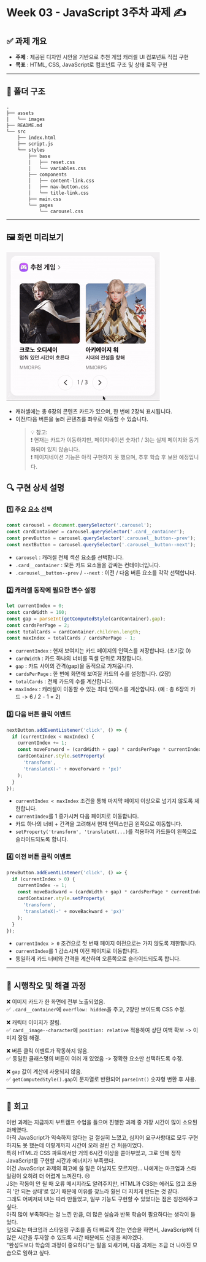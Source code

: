 # Week 03 - JavaScript 3주차 과제 ✍️

## ✅ 과제 개요

- **주제** : 제공된 디자인 시안을 기반으로 추천 게임 캐러셀 UI 컴포넌트 직접 구현
- **목표** : HTML, CSS, JavaScript로 컴포넌트 구조 및 상태 로직 구현

---

## 📁 폴더 구조

```
.
├── assets
│   └── images
├── README.md
└── src
    ├── index.html
    ├── script.js
    └── styles
        ├── base
        │   ├── reset.css
        │   └── variables.css
        ├── components
        │   ├── content-link.css
        │   ├── nav-button.css
        │   └── title-link.css
        ├── main.css
        └── pages
            └── carousel.css
```

---

## 🖼️ 화면 미리보기

![캐러셀 데모](./demo.gif)

- 캐러셀에는 총 6장의 콘텐츠 카드가 있으며, 한 번에 2장씩 표시됩니다.
- 이전/다음 버튼을 눌러 콘텐츠를 좌우로 이동할 수 있습니다.
  > 💡 참고:  
  > ❗️ 현재는 카드가 이동하지만, 페이지네이션 숫자(1 / 3)는 실제 페이지와 동기화되어 있지 않습니다.  
  > ❗️ 페이지네이션 기능은 아직 구현하지 못 했으며, 추후 학습 후 보완 예정입니다.

## 🔍 구현 상세 설명

### 1️⃣ 주요 요소 선택

```js
const carousel = document.querySelector('.carousel');
const cardContainer = carousel.querySelector('.card__container');
const prevButton = carousel.querySelector('.carousel__button--prev');
const nextButton = carousel.querySelector('.carousel__button--next');
```

- `carousel` : 캐러셀 전체 섹션 요소를 선택합니다.
- `.card__container` : 모든 카드 요소들을 감싸는 컨테이너입니다.
- `.carousel__button--prev` / `--next` : 이전 / 다음 버튼 요소를 각각 선택합니다.

### 2️⃣ 캐러셀 동작에 필요한 변수 설정

```js
let currentIndex = 0;
const cardWidth = 160;
const gap = parseInt(getComputedStyle(cardContainer).gap);
const cardsPerPage = 2;
const totalCards = cardContainer.children.length;
const maxIndex = totalCards / cardsPerPage - 1;
```

- `currentIndex` : 현재 보여지는 카드 페이지의 인덱스를 저장합니다. (초기값 0)
- `cardWidth` : 카드 하나의 너비를 픽셀 단위로 저장합니다.
- `gap` : 카드 사이의 간격(gap)을 동적으로 가져옵니다.
- `cardsPerPage` : 한 번에 화면에 보여질 카드의 수를 설정합니다. (2장)
- `totalCards` : 전체 카드의 수를 계산합니다.
- `maxIndex` : 캐러셀이 이동할 수 있는 최대 인덱스를 계산합니다. (예 : 총 6장의 카드 -> 6 / 2 - 1 = 2)

### 3️⃣ 다음 버튼 클릭 이벤트

```js
nextButton.addEventListener('click', () => {
  if (currentIndex < maxIndex) {
    currentIndex += 1;
    const moveForward = (cardWidth + gap) * cardsPerPage * currentIndex;
    cardContainer.style.setProperty(
      'transform',
      'translateX(-' + moveForward + 'px)'
    );
  }
});
```

- `currentIndex < maxIndex` 조건을 통해 마지막 페이지 이상으로 넘기지 않도록 제한합니다.
- `currentIndex`를 1 증가시켜 다음 페이지로 이동합니다.
- 카드 하나의 너비 + 간격을 고려해서 현재 인덱스만큼 왼쪽으로 이동합니다.
- `setProperty('transform', 'translateX(...)`를 적용하여 카드들이 왼쪽으로 슬라이드되도록 합니다.

### 4️⃣ 이전 버튼 클릭 이벤트

```js
prevButton.addEventListener('click', () => {
  if (currentIndex > 0) {
    currentIndex -= 1;
    const moveBackward = (cardWidth + gap) * cardsPerPage * currentIndex;
    cardContainer.style.setProperty(
      'transform',
      'translateX(-' + moveBackward + 'px)'
    );
  }
});
```

- `currentIndex > 0` 조건으로 첫 번째 페이지 이전으로는 가지 않도록 제한합니다.
- `currentIndex`를 1 감소시켜 이전 페이지로 이동합니다.
- 동일하게 카드 너비와 간격을 계산하여 오른쪽으로 슬라이드되도록 합니다.

---

## 🐞 시행착오 및 해결 과정

❌ 이미지 카드가 한 화면에 전부 노출되었음.  
✅ `.card__container`에 `overflow: hidden`을 주고, 2장만 보이도록 CSS 수정.

❌ 캐릭터 이미지가 잘림.  
✅ `card__image--character`에 `position: relative` 적용하여 상단 여백 확보 -> 이미지 잘림 해결.

❌ 버튼 클릭 이벤트가 작동하지 않음.  
✅ 동일한 클래스명의 버튼이 여러 개 있었음 -> 정확한 요소만 선택하도록 수정.

❌ `gap` 값이 계산에 사용되지 않음.  
✅ `getComputedStyle().gap`이 문자열로 반환되어 `parseInt()` 숫자형 변환 후 사용.

---

## 💬 회고

이번 과제는 지금까지 부트캠프 수업을 들으며 진행한 과제 중 가장 시간이 많이 소요된 과제였다.  
아직 JavaScript가 익숙하지 않다는 걸 절실히 느꼈고, 심지어 요구사항대로 모두 구현하지도 못 했는데 이렇게까지 시간이 오래 걸린 건 처음이었다.  
특히 HTML과 CSS 파트에서만 거의 6시간 이상을 쏟아부었고, 그로 인해 정작 JavaScript를 구현할 시간과 에너지가 부족했다.  
이건 JavaScript 과제의 회고에 쓸 말은 아닐지도 모르지만... 나에게는 마크업과 스타일링이 오히려 더 어렵게 느껴진다. 😢  
JS는 작동이 안 될 때 오류 메시지라도 알려주지만, HTML과 CSS는 에러도 없고 조용히 '안 되는 상태'로 있기 때문에 이유를 찾느라 훨씬 더 지치게 만드는 것 같다.  
그래도 어찌저찌 UI는 따라 만들었고, 일부 기능도 구현할 수 있었다는 점은 칭찬해주고 싶다.  
아직 많이 부족하다는 걸 느낀 만큼, 더 많은 실습과 반복 학습이 필요하다는 생각이 들었다.  
앞으로는 마크업과 스타일링 구조를 좀 더 빠르게 잡는 연습을 하면서, JavaScript에 더 많은 시간을 투자할 수 있도록 시간 배분에도 신경을 써야겠다.  
"완성도보다 학습의 과정이 중요하다"는 말을 되새기며, 다음 과제는 조금 더 나아진 모습으로 임하고 싶다.
